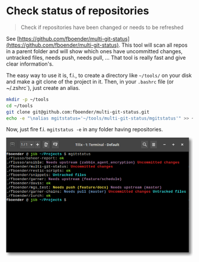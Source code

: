 # Check status of repositories

> Check if repositories have been changed or needs to be refreshed

See [https://github.com/fboender/multi-git-status](https://github.com/fboender/multi-git-status). This tool will scan all repos in a parent folder and will show which ones have uncommitted changes, untracked files, needs push, needs pull, ...  That tool is really fast and give clear information's.

The easy way to use it is, f.i., to create a directory like `~/tools/` on your disk and make a git clone of the project in it. Then, in your `.bashrc` file (or ~/.zshrc`), just create an alias.


```bash
mkdir -p ~/tools
cd ~/tools
git clone git@github.com:fboender/multi-git-status.git
echo -e "\nalias mgitstatus='~/tools/multi-git-status/mgitstatus'" >> ~/.bashrc
```

Now, just fire f.i. `mgitstatus -e` in any folder having repositories. 

![mgitstatus](./images/mgitstatus.png)
